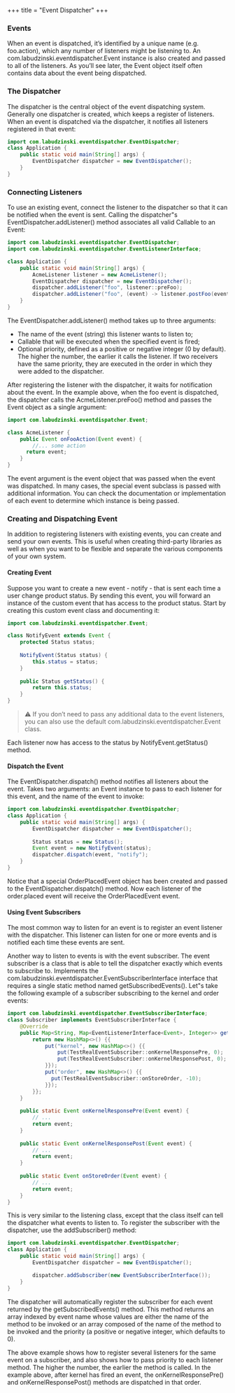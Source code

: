 +++
title = "Event Dispatcher"
+++


### Events

When an event is dispatched, it’s identified by a unique name (e.g. foo.action), which any number of listeners might be
listening to. An com.labudzinski.eventdispatcher.Event instance is also created and passed to all of the listeners. As
you’ll see later, the Event object itself often contains data about the event being dispatched.

### The Dispatcher

The dispatcher is the central object of the event dispatching system. Generally one dispatcher is created, which keeps a
register of listeners. When an event is dispatched via the dispatcher, it notifies all listeners registered in that
event:

```java
import com.labudzinski.eventdispatcher.EventDispatcher;
class Application {
    public static void main(String[] args) {
        EventDispatcher dispatcher = new EventDispatcher();
    }
}
```

### Connecting Listeners

To use an existing event, connect the listener to the dispatcher so that it can be notified when the event is sent.
Calling the dispatcher"s EventDispatcher.addListener() method associates all valid Callable to an Event:

```java
import com.labudzinski.eventdispatcher.EventDispatcher;
import com.labudzinski.eventdispatcher.EventListenerInterface;

class Application {
    public static void main(String[] args) {
        AcmeListener listener = new AcmeListener();
        EventDispatcher dispatcher = new EventDispatcher();
        dispatcher.addListener("foo", listener::preFoo);
        dispatcher.addListener("foo", (event) -> listener.postFoo(event), 10);
    }
}
```

The EventDispatcher.addListener() method takes up to three arguments:

- The name of the event (string) this listener wants to listen to;
- Callable that will be executed when the specified event is fired;
- Optional priority, defined as a positive or negative integer (0 by default). The higher the number, the earlier it
  calls the listener. If two receivers have the same priority, they are executed in the order in which they were added
  to the dispatcher.

After registering the listener with the dispatcher, it waits for notification about the event. In the example above,
when the foo event is dispatched, the dispatcher calls the AcmeListener.preFoo() method and passes the Event object as a
single argument:

```java
import com.labudzinski.eventdispatcher.Event;

class AcmeListener {
    public Event onFooAction(Event event) {
        //... some action
      return event;
    }
}
```

The event argument is the event object that was passed when the event was dispatched. In many cases, the special event
subclass is passed with additional information. You can check the documentation or implementation of each event to
determine which instance is being passed.

### Creating and Dispatching Event

In addition to registering listeners with existing events, you can create and send your own events. This is useful when
creating third-party libraries as well as when you want to be flexible and separate the various components of your own
system.

#### Creating Event

Suppose you want to create a new event - notify - that is sent each time a user change product status. By sending this
event, you will forward an instance of the custom event that has access to the product status. Start by creating this
custom event class and documenting it:

```java
import com.labudzinski.eventdispatcher.Event;

class NotifyEvent extends Event {
    protected Status status;
    
    NotifyEvent(Status status) {
        this.status = status;
    }
    
    public Status getStatus() {
        return this.status;
    }
}
```

> :warning: If you don’t need to pass any additional data to the event listeners, you can also use the default com.labudzinski.eventdispatcher.Event class.

Each listener now has access to the status by NotifyEvent.getStatus() method.

#### Dispatch the Event

The EventDispatcher.dispatch() method notifies all listeners about the event. Takes two arguments: an Event instance to
pass to each listener for this event, and the name of the event to invoke:

```java
import com.labudzinski.eventdispatcher.EventDispatcher;
class Application {
    public static void main(String[] args) {
        EventDispatcher dispatcher = new EventDispatcher();
        
        Status status = new Status();
        Event event = new NotifyEvent(status);
        dispatcher.dispatch(event, "notify");
    }
}
```

Notice that a special OrderPlacedEvent object has been created and passed to the EventDispatcher.dispatch() method. Now
each listener of the order.placed event will receive the OrderPlacedEvent event.

#### Using Event Subscribers
The most common way to listen for an event is to register an event listener with the dispatcher.
This listener can listen for one or more events and is notified each time these events are sent.

Another way to listen to events is with the event subscriber. The event subscriber is a class that is able to tell the dispatcher exactly which events to subscribe to.
Implements the com.labudzinski.eventdispatcher.EventSubscriberInterface interface that requires a single static method named getSubscribedEvents().
Let"s take the following example of a subscriber subscribing to the kernel and order events:
```java
import com.labudzinski.eventdispatcher.EventSubscriberInterface;
class Subscriber implements EventSubscriberInterface {
    @Override
    public Map<String, Map<EventListenerInterface<Event>, Integer>> getSubscribedEvents() {
        return new HashMap<>() {{
            put("kernel", new HashMap<>() {{
                put(TestRealEventSubscriber::onKernelResponsePre, 0);
                put(TestRealEventSubscriber::onKernelResponsePost, 0);
            }});
            put("order", new HashMap<>() {{
              put(TestRealEventSubscriber::onStoreOrder, -10);
            }});
        }};
    }
    
    public static Event onKernelResponsePre(Event event) {
        // ...
        return event;
    }
  
    public static Event onKernelResponsePost(Event event) {
        // ...
        return event;
    }
  
    public static Event onStoreOrder(Event event) {
        // ...
        return event;
    }
}
```

This is very similar to the listening class, except that the class itself can tell the dispatcher what events to listen to.
To register the subscriber with the dispatcher, use the addSubscriber() method:
```java
import com.labudzinski.eventdispatcher.EventDispatcher;
class Application {
    public static void main(String[] args) {
        EventDispatcher dispatcher = new EventDispatcher();

        dispatcher.addSubscriber(new EventSubscriberInterface());
    }
}
```

The dispatcher will automatically register the subscriber for each event returned by the getSubscribedEvents() method.
This method returns an array indexed by event name whose values are either the name of the method to be invoked or an array
composed of the name of the method to be invoked and the priority (a positive or negative integer, which defaults to 0).

The above example shows how to register several listeners for the same event on a subscriber, and also shows how to pass priority to each listener method.
The higher the number, the earlier the method is called. In the example above, after kernel has fired an event, the onKernelResponsePre() and onKernelResponsePost() methods are dispatched in that order. 